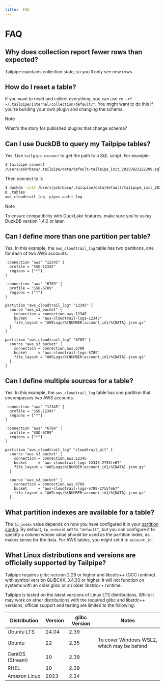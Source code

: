 ```yaml
---
title:  FAQ
---
```


# FAQ

## Why does collection report fewer rows than expected?

Tailpipe maintains collection state, so you'll only see new rows. 

## How do I reset a table?

If you want to reset and collect everything, you can use  `rm -rf ~/.tailpipe/internal/collection/default/*`. You might want to do this if you're building your own plugin and changing the schema.

>[!NOTE]
> What's the story for published plugins that change schema?

## Can I use DuckDB to query my Tailpipe tables?

Yes. Use `tailpipe connect` to get the path to a SQL script. For example:

```bash
$ tailpipe connect
/Users/pskrbasu/.tailpipe/data/default/tailpipe_init_20250923222209.sql
```

Then connect to it:

```bash
$ duckdb -init /Users/pskrbasu/.tailpipe/data/default/tailpipe_init_20250923222209.sql
D .tables
aws_cloudtrail_log  pipes_audit_log
```

> [!NOTE]
> To ensure compatibility with DuckLake features, make sure you’re using DuckDB version 1.4.0 or later.

## Can I define more than one partition per table?

Yes. In this example, the `aws_cloudtrail_log` table has two partitions, one for each of two AWS accounts.

```hcl
 connection "aws" "12345" {
  profile = "SSO-12345"
  regions = ["*"]
}

 connection "aws" "6789" {
  profile = "SSO-6789"
  regions = ["*"]
}

partition "aws_cloudtrail_log" "12345" {
  source "aws_s3_bucket" {
    connection = connection.aws.12345
    bucket     = "aws-cloudtrail-logs-12345"
    file_layout = "AWSLogs/%{NUMBER:account_id}/%{DATA}.json.gz"
  }
}

partition "aws_cloudtrail_log" "6789" {
  source "aws_s3_bucket" {
    connection = connection.aws.6789
    bucket     = "aws-cloudtrail-logs-6789"
    file_layout = "AWSLogs/%{NUMBER:account_id}/%{DATA}.json.gz"
  }
}
```

## Can I define multiple sources for a table?

Yes. In this example, the `aws_cloudtrail_log` table has one partition that encompasses two AWS accounts.

```hcl
 connection "aws" "12345" {
  profile = "SSO-12345"
  regions = ["*"]
}

 connection "aws" "6789" {
  profile = "SSO-6789"
  regions = ["*"]
}

partition "aws_cloudtrail_log" "cloudtrail_all" {
  source "aws_s3_bucket" {
    connection = connection.aws.12345
    bucket     = "aws-cloudtrail-logs-12345-2755fe67"
    file_layout = "AWSLogs/%{NUMBER:account_id}/%{DATA}.json.gz"
  }

  source "aws_s3_bucket" {
    connection = connection.aws.6789
    bucket     = "aws-cloudtrail-logs-6789-2755fe67"
    file_layout = "AWSLogs/%{NUMBER:account_id}/%{DATA}.json.gz"
  }
```

## What partition indexes are available for a table?

The `tp_index` value depends on how you have configured it in your [partition config](/docs/reference/config-files/partition). By default, `tp_index` is set to `"default"`, but you can configure it to specify a column whose value should be used as the partition index, as makes sense for the data. For AWS tables, you might set it to `account_id`.

## What Linux distributions and versions are officially supported by Tailpipe?

Tailpipe requires glibc version 2.29 or higher and libstdc++ (GCC runtime) with symbol version GLIBCXX_3.4.30 or higher. It will not function on systems with an older glibc or an older libstdc++ runtime.

Tailpipe is tested on the latest versions of Linux LTS distributions. While it may work on other distributions with the required glibc and libstdc++ versions, official support and testing are limited to the following:


| Distribution       | Version | glibc Version | Notes                                                   |
|--------------------|---------|---------------|---------------------------------------------------------|
| Ubuntu LTS         | 24.04   | 2.39          |                                                         |
| Ubuntu             | 22      | 2.35          | To cover Windows WSL2, which may be behind              |
| CentOS (Stream)    | 10      | 2.39          |                                                         |
| RHEL               | 10      | 2.39          |                                                         |
| Amazon Linux       | 2023    | 2.34          |                                                         |